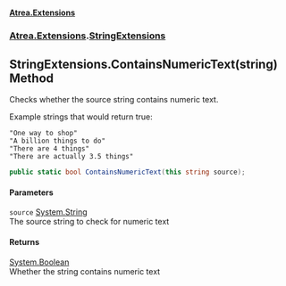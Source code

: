 #### [Atrea.Extensions](./index.md 'index')
### [Atrea.Extensions](./Atrea-Extensions.md 'Atrea.Extensions').[StringExtensions](./Atrea-Extensions-StringExtensions.md 'Atrea.Extensions.StringExtensions')
## StringExtensions.ContainsNumericText(string) Method
Checks whether the source string contains numeric text.  

Example strings that would return true:  

    "One way to shop"  
    "A billion things to do"  
    "There are 4 things"  
    "There are actually 3.5 things"  
```csharp
public static bool ContainsNumericText(this string source);
```
#### Parameters
<a name='Atrea-Extensions-StringExtensions-ContainsNumericText(string)-source'></a>
`source` [System.String](https://docs.microsoft.com/en-us/dotnet/api/System.String 'System.String')  
The source string to check for numeric text  
  
#### Returns
[System.Boolean](https://docs.microsoft.com/en-us/dotnet/api/System.Boolean 'System.Boolean')  
Whether the string contains numeric text  
